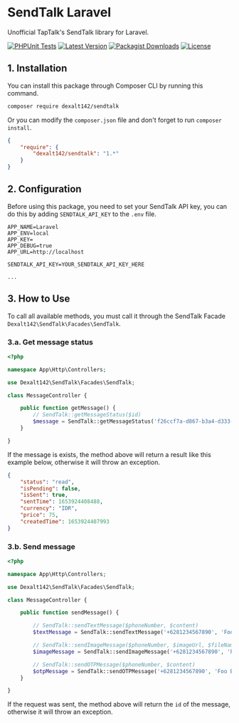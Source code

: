 # SendTalk Laravel

Unofficial TapTalk's SendTalk library for Laravel.

[![PHPUnit Tests](https://github.com/Dexalt142/sendtalk-laravel/actions/workflows/test.yml/badge.svg)](https://github.com/Dexalt142/sendtalk-laravel/actions/workflows/test.yml)
[![Latest Version](https://img.shields.io/packagist/v/dexalt142/sendtalk?label=Latest%20Version&style=flat-square)](https://packagist.org/packages/dexalt142/sendtalk)
[![Packagist Downloads](https://img.shields.io/packagist/dm/dexalt142/sendtalk?label=Downloads&style=flat-square)](https://packagist.org/packages/dexalt142/sendtalk)
[![License](https://img.shields.io/github/license/dexalt142/sendtalk-laravel?label=License&style=flat-square)](https://github.com/Dexalt142/sendtalk-laravel/blob/master/LICENSE)

## 1. Installation

You can install this package through Composer CLI by running this command.

```bash
composer require dexalt142/sendtalk
```

Or you can modify the `composer.json` file and don't forget to run `composer install`.

```json
{
    "require": {
        "dexalt142/sendtalk": "1.*"
    }
}
```

## 2. Configuration

Before using this package, you need to set your SendTalk API key, you can do this by adding `SENDTALK_API_KEY` to the `.env` file.

```env
APP_NAME=Laravel
APP_ENV=local
APP_KEY=
APP_DEBUG=true
APP_URL=http://localhost

SENDTALK_API_KEY=YOUR_SENDTALK_API_KEY_HERE

...
```

## 3. How to Use

To call all available methods, you must call it through the SendTalk Facade `Dexalt142\SendTalk\Facades\SendTalk`.

### 3.a. Get message status

```php
<?php

namespace App\Http\Controllers;

use Dexalt142\SendTalk\Facades\SendTalk;

class MessageController {

    public function getMessage() {
        // SendTalk::getMessageStatus($id)
        $message = SendTalk::getMessageStatus('f26ccf7a-d867-b3a4-d333-117ec668718d');
    }

}
```

If the message is exists, the method above will return a result like this example below, otherwise it will throw an exception.

```json
{
    "status": "read",
    "isPending": false,
    "isSent": true,
    "sentTime": 1653924408488,
    "currency": "IDR",
    "price": 75,
    "createdTime": 1653924407993
}
```

### 3.b. Send message

```php
<?php

namespace App\Http\Controllers;

use Dexalt142\SendTalk\Facades\SendTalk;

class MessageController {

    public function sendMessage() {

        // SendTalk::sendTextMessage($phoneNumber, $content)
        $textMessage = SendTalk::sendTextMessage('+6281234567890', 'Foo Bar');

        // SendTalk::sendImageMessage($phoneNumber, $imageUrl, $fileName, $caption = null)
        $imageMessage = SendTalk::sendImageMessage('+6281234567890', 'https://example.com/foobar.png', 'foobar.png', 'Foo Bar');

        // SendTalk::sendOTPMessage($phoneNumber, $content)
        $otpMessage = SendTalk::sendOTPMessage('+6281234567890', 'Foo Bar');
    }

}
```

If the request was sent, the method above will return the `id` of the message, otherwise it will throw an exception.
